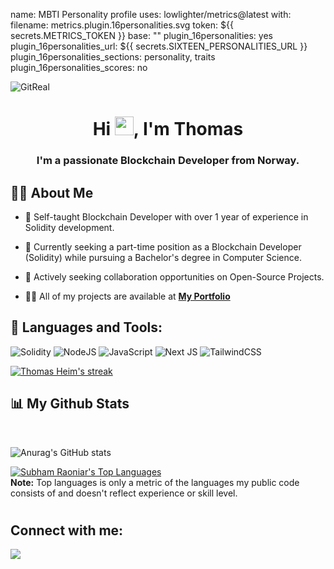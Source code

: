 <!-- <a href="#"><img width="100%" height="auto" src="![epic](https://user-images.githubusercontent.com/106417552/183244077-f52f5cbd-5a18-4de8-a8f2-6b830f2f8c95.png)
" height="175px"/></a> -->

name: MBTI Personality profile
uses: lowlighter/metrics@latest
with:
  filename: metrics.plugin.16personalities.svg
  token: ${{ secrets.METRICS_TOKEN }}
  base: ""
  plugin_16personalities: yes
  plugin_16personalities_url: ${{ secrets.SIXTEEN_PERSONALITIES_URL }}
  plugin_16personalities_sections: personality, traits
  plugin_16personalities_scores: no

![GitReal](https://github.com/ThomasHeim11/Foundry-NFTs-MoodNFT/assets/106417552/edff3e42-1f2e-4d68-90ad-14e5e22c1560)

<h1 align="center">Hi <img src="https://raw.githubusercontent.com/MartinHeinz/MartinHeinz/master/wave.gif" width="30px">, I'm Thomas</h1>
<h3 align="center">I'm a passionate Blockchain Developer from Norway.</h3>

## 🙋‍♂️ About Me

- 🔭 Self-taught Blockchain Developer with over 1 year of experience in Solidity development.

- 🌱 Currently seeking a part-time position as a Blockchain Developer (Solidity) while pursuing a Bachelor's degree in Computer Science.

- 👯 Actively seeking collaboration opportunities on Open-Source Projects.

- 👨‍💻 All of my projects are available at **[My Portfolio](https://thomasheim.netlify.app/)**


## 🚀 Languages and Tools:

![Solidity](https://img.shields.io/badge/Solidity-%23363636.svg?style=for-the-badge&logo=solidity&logoColor=white)
![NodeJS](https://img.shields.io/badge/node.js-6DA55F?style=for-the-badge&logo=node.js&logoColor=white)
![JavaScript](https://img.shields.io/badge/javascript-%23323330.svg?style=for-the-badge&logo=javascript&logoColor=%23F7DF1E)
![Next JS](https://img.shields.io/badge/Next-black?style=for-the-badge&logo=next.js&logoColor=white)
![TailwindCSS](https://img.shields.io/badge/tailwindcss-%2338B2AC.svg?style=for-the-badge&logo=tailwind-css&logoColor=white)
<p align="left">
    <a href="https://github.com/ThomasHeim11/github-readme-streak-stats">
        <img title="🔥 Get streak stats for your profile at git.io/streak-stats" alt="Thomas Heim's streak" src="https://github-readme-streak-stats.herokuapp.com/?user=ThomasHeim11&theme=black-ice&hide_border=true&stroke=0000&background=060A0CD0"/>
    </a>
</p>

## 📊 My Github Stats

  <br/>


![Anurag's GitHub stats](https://github-readme-stats.vercel.app/api?username=ThomasHeim11&show_icons=true&theme=synthwave)

  <a href="https://github.com/ThomasHeim11/github-readme-stats"><img alt="Subham Raoniar's Top Languages" src="https://github-readme-stats.vercel.app/api/top-langs/?username=ThomasHeim11&langs_count=8&count_private=true&layout=compact&theme=react&hide_border=true&bg_color=0D1117" /></a>
  <br/>
  <b>Note:</b> Top languages is only a metric of the languages my public code consists of and doesn't reflect experience or skill level.

#
<!-- <br/>
<br/>

<a href="https://github.com/ThomasHeim11/github-readme-activity-graph"><img alt="Thomas Heim's Activity Graph" src="https://activity-graph.herokuapp.com/graph?username=ThomasHeim11&bg_color=0D1117&color=5BCDEC&line=5BCDEC&point=FFFFFF&hide_border=true" /></a> -->

## Connect with me:
<p align="left">

<a href = "https://www.linkedin.com/in/thomas-heim11/"><img src="https://img.icons8.com/fluent/48/000000/linkedin.png"/></a>
